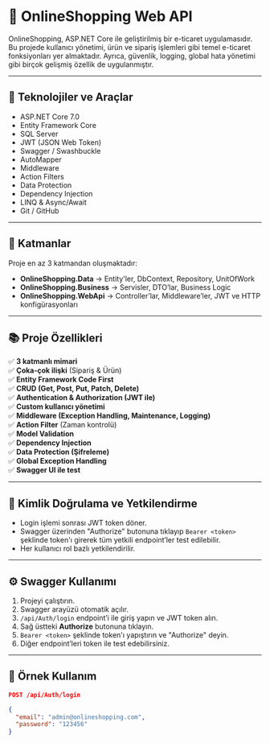 # 🛒 OnlineShopping Web API

OnlineShopping, ASP.NET Core ile geliştirilmiş bir e-ticaret uygulamasıdır. Bu projede kullanıcı yönetimi, ürün ve sipariş işlemleri gibi temel e-ticaret fonksiyonları yer almaktadır. Ayrıca, güvenlik, logging, global hata yönetimi gibi birçok gelişmiş özellik de uygulanmıştır.

---

## 🚀 Teknolojiler ve Araçlar

- ASP.NET Core 7.0
- Entity Framework Core
- SQL Server
- JWT (JSON Web Token)
- Swagger / Swashbuckle
- AutoMapper
- Middleware
- Action Filters
- Data Protection
- Dependency Injection
- LINQ & Async/Await
- Git / GitHub

---

## 🧩 Katmanlar

Proje en az 3 katmandan oluşmaktadır:

- **OnlineShopping.Data** → Entity'ler, DbContext, Repository, UnitOfWork
- **OnlineShopping.Business** → Servisler, DTO’lar, Business Logic
- **OnlineShopping.WebApi** → Controller’lar, Middleware’ler, JWT ve HTTP konfigürasyonları

---

## 📚 Proje Özellikleri

✅ **3 katmanlı mimari**  
✅ **Çoka-çok ilişki** (Sipariş & Ürün)  
✅ **Entity Framework Code First**  
✅ **CRUD (Get, Post, Put, Patch, Delete)**  
✅ **Authentication & Authorization (JWT ile)**  
✅ **Custom kullanıcı yönetimi**  
✅ **Middleware (Exception Handling, Maintenance, Logging)**  
✅ **Action Filter** (Zaman kontrolü)  
✅ **Model Validation**  
✅ **Dependency Injection**  
✅ **Data Protection (Şifreleme)**  
✅ **Global Exception Handling**  
✅ **Swagger UI ile test**  

---

## 🔐 Kimlik Doğrulama ve Yetkilendirme

- Login işlemi sonrası JWT token döner.
- Swagger üzerinden "Authorize" butonuna tıklayıp `Bearer <token>` şeklinde token'ı girerek tüm yetkili endpoint’ler test edilebilir.
- Her kullanıcı rol bazlı yetkilendirilir.

---

## ⚙️ Swagger Kullanımı

1. Projeyi çalıştırın.
2. Swagger arayüzü otomatik açılır.
3. `/api/Auth/login` endpoint’i ile giriş yapın ve JWT token alın.
4. Sağ üstteki **Authorize** butonuna tıklayın.
5. `Bearer <token>` şeklinde token'ı yapıştırın ve "Authorize" deyin.
6. Diğer endpoint’leri token ile test edebilirsiniz.

---

## 🧪 Örnek Kullanım

```json
POST /api/Auth/login

{
  "email": "admin@onlineshopping.com",
  "password": "123456"
}
